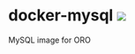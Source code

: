 # docker-mysql [![](https://images.microbadger.com/badges/image/vbyndych/oro-docker-mysql.svg)](https://microbadger.com/images/vbyndych/oro-docker-mysql "Get your own image badge on microbadger.com")
MySQL image for ORO
